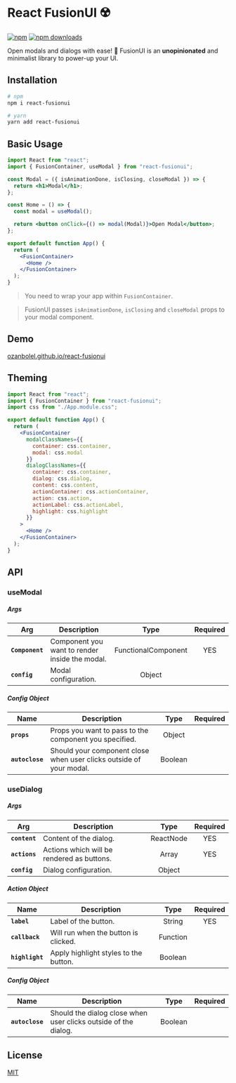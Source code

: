 # React FusionUI ☢️

[![npm](https://img.shields.io/npm/v/react-fusionui.svg)](https://www.npmjs.com/package/react-fusionui) [![npm downloads](https://img.shields.io/npm/dt/react-fusionui.svg)](https://www.npmjs.com/package/react-fusionui)

Open modals and dialogs with ease! 🚀 FusionUI is an **unopinionated** and minimalist library to power-up your UI.

## **Installation**

```bash
# npm
npm i react-fusionui

# yarn
yarn add react-fusionui
```

## **Basic Usage**

```jsx
import React from "react";
import { FusionContainer, useModal } from "react-fusionui";

const Modal = ({ isAnimationDone, isClosing, closeModal }) => {
  return <h1>Modal</h1>;
};

const Home = () => {
  const modal = useModal();

  return <button onClick={() => modal(Modal)}>Open Modal</button>;
};

export default function App() {
  return (
    <FusionContainer>
      <Home />
    </FusionContainer>
  );
}
```

> You need to wrap your app within `FusionContainer`.

> FusionUI passes `isAnimationDone`, `isClosing` and `closeModal` props to your modal component.

## **Demo**

[ozanbolel.github.io/react-fusionui](https://ozanbolel.github.io/react-fusionui)

## **Theming**

```jsx
import React from "react";
import { FusionContainer } from "react-fusionui";
import css from "./App.module.css";

export default function App() {
  return (
    <FusionContainer
      modalClassNames={{
        container: css.container,
        modal: css.modal
      }}
      dialogClassNames={{
        container: css.container,
        dialog: css.dialog,
        content: css.content,
        actionContainer: css.actionContainer,
        action: css.action,
        actionLabel: css.actionLabel,
        highlight: css.highlight
      }}
    >
      <Home />
    </FusionContainer>
  );
}
```

## **API**

### **useModal**

##### Args

| Arg             | Description                                    |        Type         | Required |
| --------------- | ---------------------------------------------- | :-----------------: | :------: |
| **`Component`** | Component you want to render inside the modal. | FunctionalComponent |   YES    |
| **`config`**    | Modal configuration.                           |       Object        |          |

##### Config Object

| Name            | Description                                                         |  Type   | Required |
| --------------- | ------------------------------------------------------------------- | :-----: | :------: |
| **`props`**     | Props you want to pass to the component you specified.              | Object  |          |
| **`autoclose`** | Should your component close when user clicks outside of your modal. | Boolean |          |

### **useDialog**

##### Args

| Arg           | Description                                |   Type    | Required |
| ------------- | ------------------------------------------ | :-------: | :------: |
| **`content`** | Content of the dialog.                     | ReactNode |   YES    |
| **`actions`** | Actions which will be rendered as buttons. |   Array   |   YES    |
| **`config`**  | Dialog configuration.                      |  Object   |          |

##### Action Object

| Name            | Description                           |   Type   | Required |
| --------------- | ------------------------------------- | :------: | :------: |
| **`label`**     | Label of the button.                  |  String  |   YES    |
| **`callback`**  | Will run when the button is clicked.  | Function |          |
| **`highlight`** | Apply highlight styles to the button. | Boolean  |          |

##### Config Object

| Name            | Description                                                     |  Type   | Required |
| --------------- | --------------------------------------------------------------- | :-----: | :------: |
| **`autoclose`** | Should the dialog close when user clicks outside of the dialog. | Boolean |          |

## License

[MIT](https://github.com/ozanbolel/react-fusionui/blob/master/LICENSE)
